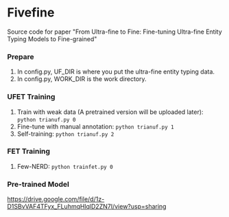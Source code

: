 # Fivefine

Source code for paper "From Ultra-fine to Fine: Fine-tuning Ultra-fine Entity Typing Models to Fine-grained"

### Prepare

1. In config.py, UF_DIR is where you put the ultra-fine entity typing data.
2. In config.py, WORK_DIR is the work directory.

### UFET Training

1. Train with weak data (A pretrained version will be uploaded later):
   ```python trianuf.py 0```
2. Fine-tune with manual annotation: 
   ```python trianuf.py 1```
3. Self-training: 
   ```python trianuf.py 2```

### FET Training

1. Few-NERD: 
   ```python trainfet.py 0```

### Pre-trained Model

https://drive.google.com/file/d/1z-D1SBvVAF4TFyx_FLuhmqHlqlD2ZN7I/view?usp=sharing
